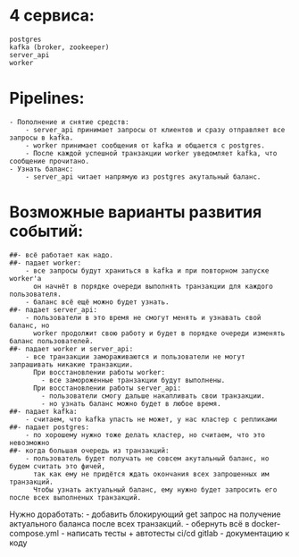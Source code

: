 # 4 сервиса:
	postgres
	kafka (broker, zookeeper)
	server_api
	worker

# Pipelines:
	- Пополнение и снятие средств:
		- server_api принимает запросы от клиентов и сразу отправляет все запросы в kafka.
		- worker принимает сообщения от kafka и общается с postgres. 
		- После каждой успешной транзакции worker уведомляет kafka, что сообщение прочитано.
	- Узнать баланс:
		- server_api читает напрямую из postgres акутальный баланс.

# Возможные варианты развития событий:
	##- всё работает как надо.
	##- падает worker:
		- все запросы будут храниться в kafka и при повторном запуске worker'a
		  он начнёт в порядке очереди выполнять транзакции для каждого пользователя.
		- баланс всё ещё можно будет узнать.
	##- падает server_api:
		- пользователи в это время не смогут менять и узнавать свой баланс, но 
		  worker продолжит свою работу и будет в порядке очереди изменять баланс пользователей.
    ##- падает worker и server_api:
    	- все транзакции замораживаются и пользователи не могут запрашивать никакие транзакции.
    	  При восстановлении работы worker:
    	  	- все замороженные транзакции будут выполнены.
    	  При восстановлении работы server_api:
    	    - пользователи смогу дальше накапливать свои транзакции.
    		- но узнать баланс можно будет в любое время.
    ##- падает kafka:
    	- считаем, что kafka упасть не может, у нас кластер с репликами
    ##- падает postgres:
    	- по хорошему нужно тоже делать кластер, но считаем, что это невозможно 
    ##- когда большая очередь из транзакций:
    	- пользователь будет получать не совсем акутальный баланс, но будем считать это фичей, 
    	  так как ему не придётся ждать окончания всех запрошенных им транзакций.
    	  Чтобы узнать актуальный баланс, ему нужно будет запросить его после всех выполненых транзакций.

Нужно доработать:
	- добавить блокирующий get запрос на получение актуального баланса после всех транзакций.
	- обернуть всё в docker-compose.yml
	- написать тесты + автотесты ci/cd gitlab
	- документацию к коду



